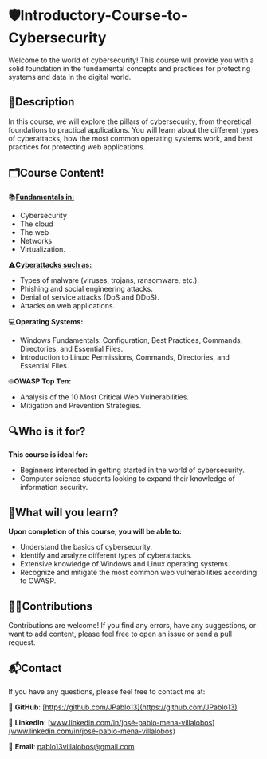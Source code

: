 # 🛡️Introductory-Course-to-Cybersecurity
Welcome to the world of cybersecurity! This course will provide you with a solid foundation in the fundamental concepts and practices for protecting systems and data in the digital world.

## 📄Description
In this course, we will explore the pillars of cybersecurity, from theoretical foundations to practical applications. You will learn about the different types of cyberattacks, how the most common operating systems work, and best practices for protecting web applications.

## 🗂️Course Content!
📚[**Fundamentals in:**](https://github.com/JPablo13/Introductory-Course-to-Cybersecurity/tree/main/1.%20Fundamentals)
* Cybersecurity
* The cloud
* The web
* Networks
* Virtualization.

⚠[**Cyberattacks such as:**](https://github.com/JPablo13/Introductory-Course-to-Cybersecurity/tree/main/2.%20Cyberattacks)
* Types of malware (viruses, trojans, ransomware, etc.).
* Phishing and social engineering attacks.
* Denial of service attacks (DoS and DDoS).
* Attacks on web applications.

💻**Operating Systems:**
* Windows Fundamentals: Configuration, Best Practices, Commands, Directories, and Essential Files.
* Introduction to Linux: Permissions, Commands, Directories, and Essential Files.

🌐**OWASP Top Ten:**
* Analysis of the 10 Most Critical Web Vulnerabilities.
* Mitigation and Prevention Strategies.

## 🔍Who is it for?
**This course is ideal for:**
* Beginners interested in getting started in the world of cybersecurity.
* Computer science students looking to expand their knowledge of information security.

## 🧠What will you learn?
**Upon completion of this course, you will be able to:**
* Understand the basics of cybersecurity.
* Identify and analyze different types of cyberattacks.
* Extensive knowledge of Windows and Linux operating systems.
* Recognize and mitigate the most common web vulnerabilities according to OWASP.

## 🧑‍💻Contributions
Contributions are welcome! If you find any errors, have any suggestions, or want to add content, please feel free to open an issue or send a pull request.

## 📬Contact
If you have any questions, please feel free to contact me at:

🔗 **GitHub**: [https://github.com/JPablo13](https://github.com/JPablo13)

💼 **LinkedIn**: [www.linkedin.com/in/josé-pablo-mena-villalobos](www.linkedin.com/in/josé-pablo-mena-villalobos)

📧 **Email**: pablo13villalobos@gmail.com
